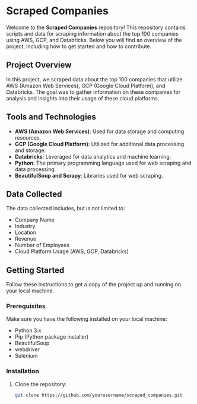 # Scraped Companies

Welcome to the **Scraped Companies** repository! This repository contains scripts and data for scraping information about the top 100 companies using AWS, GCP, and Databricks. Below you will find an overview of the project, including how to get started and how to contribute.

## Project Overview

In this project, we scraped data about the top 100 companies that utilize AWS (Amazon Web Services), GCP (Google Cloud Platform), and Databricks. The goal was to gather information on these companies for analysis and insights into their usage of these cloud platforms.

## Tools and Technologies

- **AWS (Amazon Web Services)**: Used for data storage and computing resources.
- **GCP (Google Cloud Platform)**: Utilized for additional data processing and storage.
- **Databricks**: Leveraged for data analytics and machine learning.
- **Python**: The primary programming language used for web scraping and data processing.
- **BeautifulSoup and Scrapy**: Libraries used for web scraping.

## Data Collected

The data collected includes, but is not limited to:
- Company Name
- Industry
- Location
- Revenue
- Number of Employees
- Cloud Platform Usage (AWS, GCP, Databricks)

## Getting Started

Follow these instructions to get a copy of the project up and running on your local machine.

### Prerequisites

Make sure you have the following installed on your local machine:
- Python 3.x
- Pip (Python package installer)
- BeautifulSoup
- webdriver
- Selenium
### Installation

1. Clone the repository:
   ```bash
   git clone https://github.com/yourusername/scraped_companies.git
